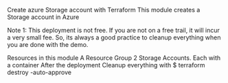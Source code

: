 Create azure Storage account with Terraform
This module creates a Storage account in Azure

Note 1: This deployment is not free. If you are not on a free trail, it will incur a very small fee. So, its always a good practice to cleanup everything when you are done with the demo.

Resources in this module
A Resource Group
2 Storage Accounts. Each with a container
After the deployment
Cleanup everything with $ terraform destroy -auto-approve